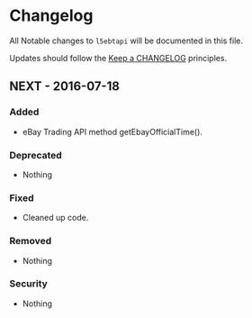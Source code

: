 # Changelog

All Notable changes to `l5ebtapi` will be documented in this file.

Updates should follow the [Keep a CHANGELOG](http://keepachangelog.com/) principles.

## NEXT - 2016-07-18

### Added
- eBay Trading API method getEbayOfficialTime().

### Deprecated
- Nothing

### Fixed
- Cleaned up code.

### Removed
- Nothing

### Security
- Nothing
